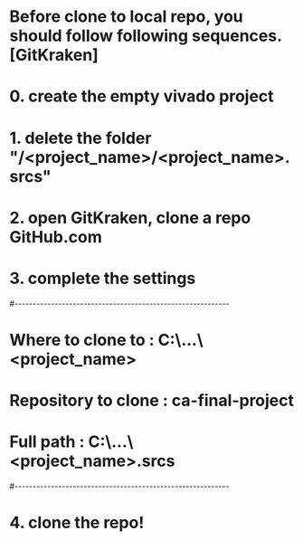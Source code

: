 # Before clone to local repo, you should follow following sequences.[GitKraken]

# 0. create the empty vivado project
# 1. delete the folder "/<project_name>/<project_name>.srcs"
# 2. open GitKraken, clone a repo GitHub.com
# 3. complete the settings
#-----------------------------------------------------------
#     Where to clone to   : C:\\...\\<project_name>
#     Repository to clone : ca-final-project
#               Full path : C:\\...\\<project_name>.srcs
#-----------------------------------------------------------
# 4. clone the repo!
